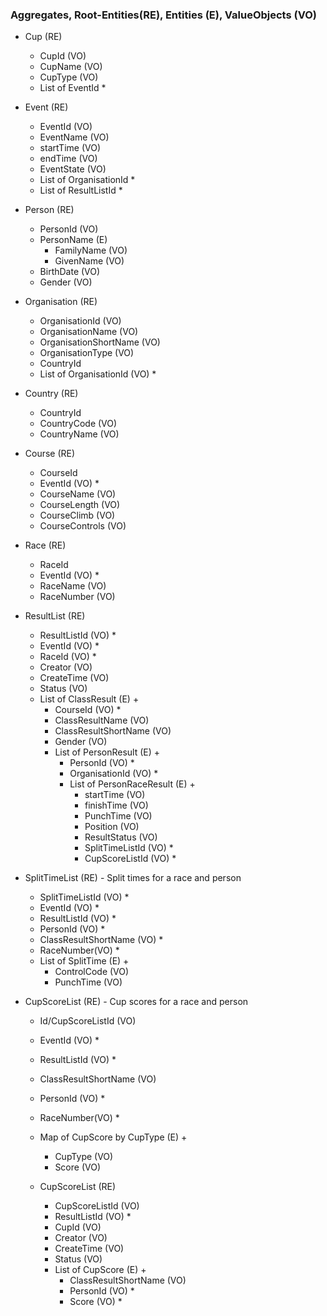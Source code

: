 ### Aggregates, Root-Entities(RE), Entities (E), ValueObjects (VO)  ###

- Cup (RE)
    - CupId (VO)
    - CupName (VO)
    - CupType (VO)
    - List of EventId *

- Event (RE)
    - EventId (VO)
    - EventName (VO)
    - startTime (VO)
    - endTime (VO)
    - EventState (VO)
    - List of OrganisationId *
    - List of ResultListId *

- Person (RE)
    - PersonId (VO)
    - PersonName (E)
        - FamilyName (VO)
        - GivenName (VO)
    - BirthDate (VO)
    - Gender (VO)

- Organisation (RE)
    - OrganisationId (VO)
    - OrganisationName (VO)
    - OrganisationShortName (VO)
    - OrganisationType (VO)
    - CountryId
    - List of OrganisationId (VO) *

- Country (RE)
    - CountryId
    - CountryCode (VO)
    - CountryName (VO)

- Course (RE)
    - CourseId
    - EventId (VO) *
    - CourseName (VO)
    - CourseLength (VO)
    - CourseClimb (VO)
    - CourseControls (VO)

- Race (RE)
    - RaceId
    - EventId (VO) *
    - RaceName (VO)
    - RaceNumber (VO)

- ResultList (RE)
    - ResultListId (VO) *
    - EventId (VO) *
    - RaceId (VO) *
    - Creator (VO)
    - CreateTime (VO)
    - Status (VO)
    - List of ClassResult (E) +
        - CourseId (VO) *
        - ClassResultName (VO)
        - ClassResultShortName (VO)
        - Gender (VO)
        - List of PersonResult (E) +
            - PersonId (VO) *
            - OrganisationId (VO) *
            - List of PersonRaceResult (E) +
                - startTime (VO)
                - finishTime (VO)
                - PunchTime (VO)
                - Position (VO)
                - ResultStatus (VO)
                - SplitTimeListId (VO) *
                - CupScoreListId (VO) *

- SplitTimeList (RE) - Split times for a race and person
    - SplitTimeListId (VO) *
    - EventId (VO) *
    - ResultListId (VO) *
    - PersonId (VO) *
    - ClassResultShortName (VO) *
    - RaceNumber(VO) *
    - List of SplitTime (E) +
        - ControlCode (VO)
        - PunchTime (VO)

- CupScoreList (RE) - Cup scores for a race and person
    - Id/CupScoreListId (VO)
    - EventId (VO) *
    - ResultListId (VO) *
    - ClassResultShortName (VO)
    - PersonId (VO) *
    - RaceNumber(VO) *
    - Map of CupScore by CupType (E) +
        - CupType (VO)
        - Score (VO)

    - CupScoreList (RE)
        - CupScoreListId (VO)
        - ResultListId (VO) *
        - CupId (VO)
        - Creator (VO)
        - CreateTime (VO)
        - Status (VO)
        - List of CupScore (E) +
            - ClassResultShortName (VO)
            - PersonId (VO) *
            - Score (VO) *
